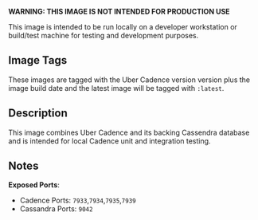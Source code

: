 **WARNING: THIS IMAGE IS NOT INTENDED FOR PRODUCTION USE**

This image is intended to be run locally on a developer workstation or build/test machine for testing and development purposes.

## Image Tags

These images are tagged with the Uber Cadence version version plus the image build date and the latest image will be tagged with `:latest`.

## Description

This image combines Uber Cadence and its backing Cassendra database and is intended for local Cadence unit and integration testing.

## Notes

**Exposed Ports**: 
* Cadence Ports: `7933`,`7934`,`7935`,`7939`
* Cassandra Ports: `9042`
